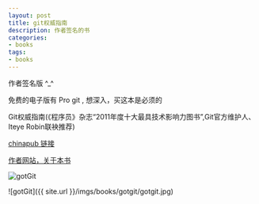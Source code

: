 ```yaml
---
layout: post
title: git权威指南
description: 作者签名的书
categories:
- books
tags:
- books
---
```


作者签名版 ^_^

免费的电子版有 Pro git , 想深入，买这本是必须的

Git权威指南(《程序员》杂志“2011年度十大最具技术影响力图书”,Git官方维护人、Iteye Robin联袂推荐)

[chinapub 链接](http://product.china-pub.com/194010)

[作者网站，关于本书](http://www.worldhello.net/gotgit)

![gotGit](http://www.worldhello.net/images/gotgit.jpg)

![gotGit]({{ site.url }}/imgs/books/gotgit/gotgit.jpg)


 


